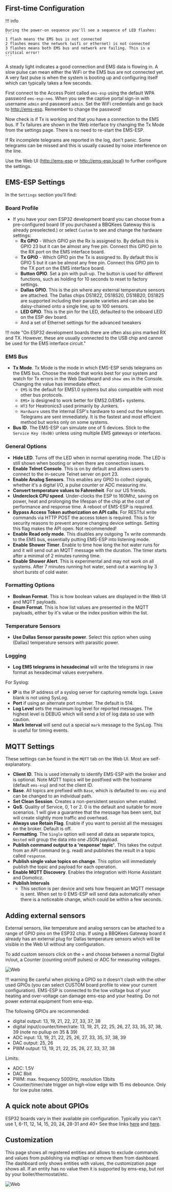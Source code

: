 ## First-time Configuration

!!! info

    During the power-on sequence you'll see a sequence of LED flashes:
    ```
    1 flash means the EMS bus is not connected
    2 flashes means the network (wifi or ethernet) is not connected
    3 flashes means both EMS bus and network are failing. This is a critical error!
    ```

A steady light indicates a good connection and EMS data is flowing in. A slow pulse can mean either the WiFi or the EMS bus are not connected yet. A very fast pulse is when the system is booting up and configuring itself which can typically takes a few seconds.

First connect to the Access Point called `ems-esp` using the default WPA password `ems-esp-neo`. When you see the captive portal sign-in with username `admin` and password `admin`. Set the WiFi credentials and go back to <http://ems-esp>. Remember to change the password!

Now check is if Tx is working and that you have a connection to the EMS bus. If Tx failures are shown in the Web interface try changing the Tx Mode from the settings page. There is no need to re-start the EMS-ESP.

If Rx incomplete telegrams are reported in the log, don't panic. Some telegrams can be missed and this is usually caused by noise interference on the line.

Use the Web UI (<http://ems-esp> or <http://ems-esp.local>) to further configure the settings.

## EMS-ESP Settings

In the `Settings` section you'll find:

### Board Profile

- If you have your own ESP32 development board you can choose from a pre-configured board (If you purchased a BBQKees Gateway this is already preselected.) or select `Custom` to see and change the hardware settings:
  - **Rx GPIO** - Which GPIO pin the Rx is assigned to. By default this is GPIO 23 but it can be almost any free pin. Connect this GPIO pin to the RX port on the EMS interface board.
  - **Tx GPIO** - Which GPIO pin the Tx is assigned to. By default this is GPIO 5 but it can be almost any free pin. Connect this GPIO pin to the TX port on the EMS interface board.
  - **Button GPIO**. Set a pin with pull-up. The button is used for different functions, such as holding for 10 seconds to reset to factory settings.
  - **Dallas GPIO**. This is the pin where any external temperature sensors are attached. The Dallas chips DS1822, DS18S20, DS18B20, DS1825 are supported including their parasite varieties and can also be daisy-chained onto a single line, up to 100 sensors.
  - **LED GPIO**. This is the pin for the LED, defaulted to the onboard LED on the ESP dev board.
  - And a set of Ethernet settings for the advanced tweakers

!!! note "On ESP32 development boards there are often also pins marked RX and TX. However, these are usually connected to the USB chip and cannot be used for the EMS interface circuit."

### EMS Bus

- **Tx Mode**. Tx Mode is the mode in which EMS-ESP sends telegrams on the EMS bus. Choose the mode that works best for your system and watch for Tx errors in the Web Dashboard and `show ems` in the Console. Changing the value has immediate effect.
  - `EMS` is the default for EMS1.0 systems but also compatible with most other bus protocols.
  - `EMS+` is designed to work better for EMS2.0/EMS+ systems.
  - `HT3` for Heatronics3 used primarily by Junkers.
  - `Hardware` uses the internal ESP's hardware to send out the telegram. Telegrams are sent immediately. It is the fastest and most efficient method but works only on some systems.
- **Bus ID**. The EMS-ESP can simulate one of 5 devices. Stick to the `Service Key (0x0B)` unless using multiple EMS gateways or interfaces.

### General Options

- **Hide LED**. Turns off the LED when in normal operating mode. The LED is still shown when booting or when there are connection issues.
- **Enable Telnet Console**. This is on by default and allows users to connect to the in-secure Telnet server on port 23.
- **Enable Analog Sensors**. This enables any GPIO to collect signals, whether it's a digital I/O, a pulse counter or ADC measuring mv.
- **Convert temperature values to Fahrenheit**. For our US friends.
- **Underclock CPU speed**. Under-clocks the ESP to 160Mhz, saving on power, heat and prolonging the lifespan of the chip at the cost of performance and response time. A reboot of EMS-ESP is required.
- **Bypass Access Token authorization on API calls**. For RESTful write commands via HTTP POST the access token is required. This is for security reasons to prevent anyone changing device settings. Setting this flag makes the API open. Not recommended!
- **Enable Read only mode**. This disables any outgoing Tx write commands to the EMS bus, essentially putting EMS-ESP into listening mode.
- **Enable Shower Timer**. Enable to time how long the hot water runs for and it will send out an MQTT message with the duration. The timer starts after a minimal of 2 minutes running time.
- **Enable Shower Alert**. This is experimental and may not work on all systems. After 7 minutes running hot water, send out a warning by 3 short bursts of cold water.

### Formatting Options

- **Boolean Format**. This is how boolean values are displayed in the Web UI and MQTT payloads.
- **Enum Format**. This is how list values are presented in the MQTT payloads, either by it's value or the index position within the list.

### Temperature Sensors

- **Use Dallas Sensor parasite power**. Select this option when using (Dallas) temperature sensors with parasitic power.

### Logging

- **Log EMS telegrams in hexadecimal** will write the telegrams in raw format as hexadecimal values everywhere.

For Syslog:

- **IP** is the IP address of a syslog server for capturing remote logs. Leave blank is not using SysLog.
- **Port** if using an alternate port number. The default is 514.
- **Log Level** sets the maximum log level for reported messages. The highest level is DEBUG which will send a lot of log data so use with caution.
- **Mark Interval** will send out a special `mark` message to the SysLog. This is useful for timing events.

## MQTT Settings

These settings can be found in the `MQTT` tab on the Web UI. Most are self-explanatory.

- **Client ID**. This is used internally to identify EMS-ESP with the broker and is optional. Note MQTT topics will be postfixed with the hostname (default `ems-esp`) and not the client ID.
- **Base**. All topics are prefixed with `Base`, which is defaulted to `ems-esp` and can be changed to an individual path.
- **Set Clean Session**. Creates a non-persistent session when enabled.
- **QoS**. Quality of Service, 0, 1 or 2. 0 is the default and suitable for more scenarios. 1 will give a guarantee that the message has been sent, but will create slightly more traffic and overhead.
- **Always use Retain Flag**. Enable if you want to persist all the messages on the broker. Default is off.
- **Formatting**. The `Single` option will send all data as separate topics, `Nested` will group the data into one JSON payload.
- **Publish command output to a 'response' topic'**. This takes the output from an API command (e.g. read) and publishes the result in a topic called `response`.
- **Publish single value topics on change**. This option will immediately publish the topic and payload for each operation.
- **Enable MQTT Discovery**. Enables the integration with Home Assistant and Domoticz.
- **Publish Intervals**
  - This section is per device and sets how frequent an MQTT message is sent. When set to 0 EMS-ESP will send data automatically when there is a noticeable change, which could be within a few seconds.

## Adding external sensors

External sensors, like temperature and analog sensors can be attached to a range of GPIO pins on the ESP32 chip. If using a BBQKees Gateway board it already has an external plug for Dallas temperature sensors which will be visible in the Web UI without any configuration.

To add custom sensors click on the + and choose between a normal Digital in/out, a Counter (counting on/off pulses) or ADC for measuring voltages.

![Web](_media/screenshot/web_sensors.png)

<!-- prettier-ignore -->
!!! warning
    Be careful when picking a GPIO so it doesn't clash with the other used GPIOs (you can select CUSTOM board profile to view your current configuration).
EMS-ESP is connected to the low voltage bus of your heating and over-voltage can damage ems-esp and your heating. Do not power external equipment from ems-esp.

The following GPIOs are recommended:

- digital output: 13, 19, 21, 22, 27, 33, 37, 38
- digital input/counter/timer/rate: 13, 19, 21, 22, 25, 26, 27, 33, 35, 37, 38, 39 (note no pullup on 35 & 39)
- ADC input: 13, 19, 21, 22, 25, 26, 27, 33, 35, 37, 38, 39
- DAC output: 25, 26
- PWM output: 13, 19, 21, 22, 25, 26, 27, 33, 37, 38

Limits:

- ADC: 1.5V
- DAC 8bit
- PWM: max. frequency 5000Hz, resolution 13bits
- Counter/timer/rate trigger on high->low edge with 15 ms debounce. Only for low pulse rates.

## A quick note about GPIOs

ESP32 boards vary in their available pin configuration. Typically you can't use 1, 6-11, 12, 14, 15, 20, 24, 28-31 and 40+
See thse links [here](https://diyprojects.io/esp32-how-to-use-gpio-digital-io-arduino-code/#.YFpVEq9KhjG) and [here](https://nodemcu.readthedocs.io/en/dev-esp32/modules/gpio/).

## Customization

This page shows all registered entities and allows to exclude commands and values from publishing via mqtt/api or remove them from dashboard. The dashboard only shows entities with values, the customization page shows all. If an entity has no value then it is supported by ems-esp, but not by your boiler/thermostat/etc.

![Web](_media/screenshot/web_customizations.png)
